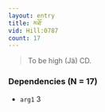 ```yaml
---
layout: entry
title: མཐོ་
vid: Hill:0787
count: 17
---
```

> To be high (Jä) CD\.


### Dependencies (N = 17)
* `arg1` 3
